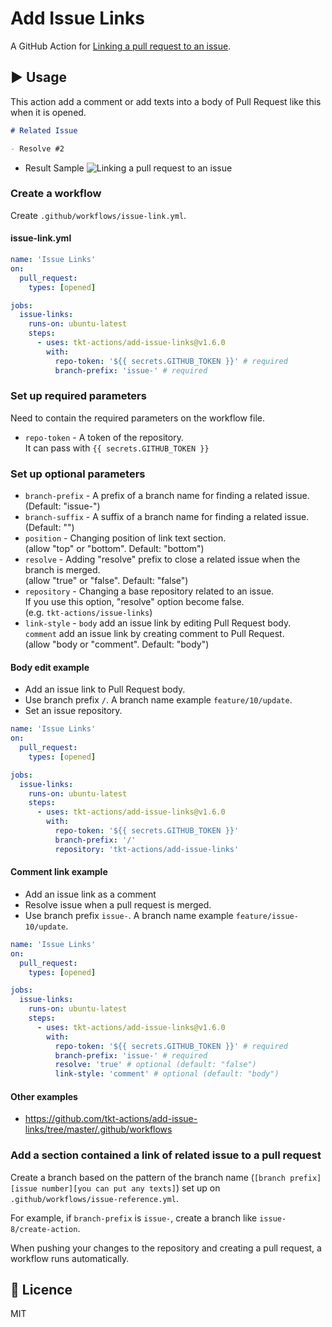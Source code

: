 # Add Issue Links

A GitHub Action for [Linking a pull request to an issue](https://help.github.com/en/enterprise/2.17/user/github/managing-your-work-on-github/linking-a-pull-request-to-an-issue).

## :arrow_forward: Usage

This action add a comment or add texts into a body of Pull Request like this when it is opened.

```md
# Related Issue

- Resolve #2
```

- Result Sample
  ![Linking a pull request to an issue](readmeImages/pull-request.png)

### Create a workflow

Create `.github/workflows/issue-link.yml`.

#### issue-link.yml

```yml
name: 'Issue Links'
on:
  pull_request:
    types: [opened]

jobs:
  issue-links:
    runs-on: ubuntu-latest
    steps:
      - uses: tkt-actions/add-issue-links@v1.6.0
        with:
          repo-token: '${{ secrets.GITHUB_TOKEN }}' # required
          branch-prefix: 'issue-' # required
```

### Set up required parameters

Need to contain the required parameters on the workflow file.

- `repo-token` - A token of the repository.  
  It can pass with `{{ secrets.GITHUB_TOKEN }}`

### Set up optional parameters

- `branch-prefix` - A prefix of a branch name for finding a related issue.  
  (Default: "issue-")
- `branch-suffix` - A suffix of a branch name for finding a related issue.  
  (Default: "")
- `position` - Changing position of link text section.  
  (allow "top" or "bottom". Default: "bottom")
- `resolve` - Adding "resolve" prefix to close a related issue when the branch is merged.  
  (allow "true" or "false". Default: "false")
- `repository` - Changing a base repository related to an issue.  
  If you use this option, "resolve" option become false.  
  (e.g. `tkt-actions/issue-links`)
- `link-style` - `body` add an issue link by editing Pull Request body.  
  `comment` add an issue link by creating comment to Pull Request.  
  (allow "body or "comment". Default: "body")

#### Body edit example

- Add an issue link to Pull Request body.
- Use branch prefix `/`. A branch name example `feature/10/update`.
- Set an issue repository.

```yml
name: 'Issue Links'
on:
  pull_request:
    types: [opened]

jobs:
  issue-links:
    runs-on: ubuntu-latest
    steps:
      - uses: tkt-actions/add-issue-links@v1.6.0
        with:
          repo-token: '${{ secrets.GITHUB_TOKEN }}'
          branch-prefix: '/'
          repository: 'tkt-actions/add-issue-links'
```

#### Comment link example

- Add an issue link as a comment
- Resolve issue when a pull request is merged.
- Use branch prefix `issue-`. A branch name example `feature/issue-10/update`.

```yml
name: 'Issue Links'
on:
  pull_request:
    types: [opened]

jobs:
  issue-links:
    runs-on: ubuntu-latest
    steps:
      - uses: tkt-actions/add-issue-links@v1.6.0
        with:
          repo-token: '${{ secrets.GITHUB_TOKEN }}' # required
          branch-prefix: 'issue-' # required
          resolve: 'true' # optional (default: "false")
          link-style: 'comment' # optional (default: "body")
```

#### Other examples

- https://github.com/tkt-actions/add-issue-links/tree/master/.github/workflows

### Add a section contained a link of related issue to a pull request

Create a branch based on the pattern of the branch name (`[branch prefix][issue number][you can put any texts]`) set up on `.github/workflows/issue-reference.yml`.

For example, if `branch-prefix` is `issue-`, create a branch like `issue-8/create-action`.

When pushing your changes to the repository and creating a pull request, a workflow runs automatically.

## :memo: Licence

MIT
